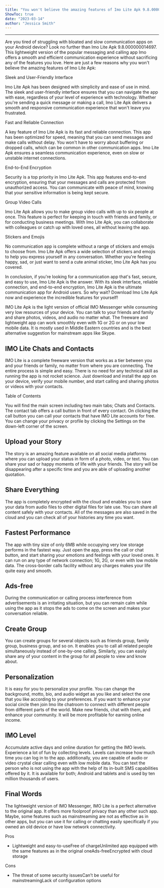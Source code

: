 ```yaml
---
title: "You won't believe the amazing features of Imo Lite Apk 9.8.000000014697 for Android - Download now and experience the ultimate communication app!"
ShowToc: true 
date: "2023-03-14"
author: "Jessica Smith"
---
```

*****
Are you tired of struggling with bloated and slow communication apps on your Android device? Look no further than Imo Lite Apk 9.8.000000014697. This lightweight version of the popular messaging and calling app Imo offers a smooth and efficient communication experience without sacrificing any of the features you love. Here are just a few reasons why you won't believe the amazing features of Imo Lite Apk:

Sleek and User-Friendly Interface

Imo Lite Apk has been designed with simplicity and ease of use in mind. The sleek and user-friendly interface ensures that you can navigate the app with ease, regardless of your level of experience with technology. Whether you're sending a quick message or making a call, Imo Lite Apk delivers a smooth and responsive communication experience that won't leave you frustrated.

Fast and Reliable Connection

A key feature of Imo Lite Apk is its fast and reliable connection. This app has been optimized for speed, meaning that you can send messages and make calls without delay. You won't have to worry about buffering or dropped calls, which can be common in other communication apps. Imo Lite Apk ensures a seamless communication experience, even on slow or unstable internet connections.

End-to-End Encryption

Security is a top priority in Imo Lite Apk. This app features end-to-end encryption, ensuring that your messages and calls are protected from unauthorized access. You can communicate with peace of mind, knowing that your sensitive information is being kept secure.

Group Video Calls

Imo Lite Apk allows you to make group video calls with up to six people at once. This feature is perfect for keeping in touch with friends and family, or for conducting business meetings. With Imo Lite Apk, you can collaborate with colleagues or catch up with loved ones, all without leaving the app.

Stickers and Emojis

No communication app is complete without a range of stickers and emojis to choose from. Imo Lite Apk offers a wide selection of stickers and emojis to help you express yourself in any conversation. Whether you're feeling happy, sad, or just want to send a cute animal sticker, Imo Lite Apk has you covered.

In conclusion, if you're looking for a communication app that's fast, secure, and easy to use, Imo Lite Apk is the answer. With its sleek interface, reliable connection, and end-to-end encryption, Imo Lite Apk is the ultimate communication app for Android users. So why wait? Download Imo Lite Apk now and experience the incredible features for yourself!


IMO Lite Apk is the light version of official IMO Messenger while consuming very low resources of your device. You can talk to your friends and family and share photos, videos, and audio no matter what. The freeware and lightweight app can work smoothly even with 1G or 2G or on your low mobile data. It is mostly used in Middle Eastern countries and is the best alternative suggestion for mainstream apps like Skype. 
 
## IMO Lite Chats and Contacts
 
IMO Lite is a complete freeware version that works as a tier between you and your friends or family, no matter from where you are connecting. The entire process is simple and easy. There is no need for any technical skill as running the app is not rocket science. Just download and install the app on your device, verify your mobile number, and start calling and sharing photos or videos with your contacts. 
 
Table of Contents
 
You will find the main screen including two main tabs; Chats and Contacts. The contact tab offers a call button in front of every contact. On clicking the call button you can call your contacts that have IMO Lite accounts for free. You can change your privacy or profile by clicking the Settings on the down-left corner of the screen. 
 
## Upload your Story
 
The story is an amazing feature available on all social media platforms where you can upload your status in form of a photo, video, or text. You can share your sad or happy moments of life with your friends. The story will be disappearing after a specific time and you are able of uploading another quotation. 
 
## Share Everything
 
The app is completely encrypted with the cloud and enables you to save your data from audio files to other digital files for late use. You can share all content safely with your contacts. All of the messages are also saved in the cloud and you can check all of your histories any time you want. 
 
## Fastest Performance
 
The app with tiny size of only 6MB while occupying very low storage performs in the fastest way. Just open the app, press the call or chat button, and start sharing your emotions and feelings with your loved ones. It can run on any type of network connection; 1G, 2G, or even with low mobile data. The cross-border calls facility without any charges makes your life quite easy and smooth. 
 
## Ads-free
 
During the communication or calling process interference from advertisements is an irritating situation, but you can remain calm while using the app as it stops the ads to come on the screen and makes your conversation reliable. 
 
## Create Group
 
You can create groups for several objects such as friends group, family group, business group, and so on. It enables you to call all related people simultaneously instead of one-by-one calling. Similarly, you can easily share any of your content in the group for all people to view and know about. 
 
## Personalization 
 
It is easy for you to personalize your profile. You can change the background, motto, bio, and audio widget as you like and select the one that you like according to your preferences. If you want to enhance your social circle then join Imo lite chatroom to connect with different people from different parts of the world. Make new friends, chat with them, and enhance your community. It will be more profitable for earning online income.  
 
## IMO Level
 
Accumulate active days and online duration for getting the IMO levels. Experience a lot of fun by collecting levels. Levels can increase how much time you can log in to the app. additionally, you are capable of audio or video crystal clear calling even with low mobile data. You can text the person who is not using the app with the help of its in-built SMS capabilities offered by it. It is available for both; Android and tablets and is used by ten million thousands of users. 
 
## Final Words
 
The lightweight version of IMO Messenger, IMO Lite is a perfect alternative to the original app. It offers more foolproof privacy than any other such app. Maybe, some features such as mainstreaming are not as effective as in other apps, but you can use it for calling or chatting easily specifically if you owned an old device or have low network connectivity.
 
Pros
 
- Lightweight and easy-to-useFree of chargeUnlimited app equipped with the same features as in the original oneAds-freeEncrypted with cloud storage

 
Cons
 
- The threat of some security issuesCan’t be useful for mainstreamingLack of configuration options




